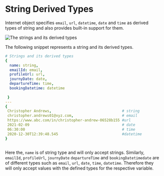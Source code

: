 # String Derived Types

Internet object specifies `email`, `url`, `datetime`, `date` and `time` as derived types of string and also provides built-in support for them.

![                                The strings and its derived types](https://documents.app.lucidchart.com/documents/076b4f9c-b79d-410c-8002-1ac23fdbb786/pages/6ugmWkdfYNiK?a=22764\&x=7747\&y=341\&w=1169\&h=858\&store=1\&accept=image%2F\*\&auth=LCA%2063bf229be300f5f33c295a9cb9212556cc5d2e58-ts%3D1611281570)

The following snippet represents a string and its derived types.

```yaml
# Strings and its derived types
{ 
  name: string, 
  emailId: email, 
  profileUrl: url,
  journyDate: date,
  departureTime: time,
  bookingDatetime: datetime
   
 }
---
{ 
 Christopher Andrews,                                # string
 christopher.andrews01@xyz.com,                      # email
 https://www.abc.com/in/christopher-andrew-06528b155 #url
 2021-02-09                                          # date
 06:30:00                                            # time
 2020-12-30T12:39:48.545                             #datetime
}
  
```

Here the, `name` is of string type and will only accept strings. Similarly, `emailId`, `profileUrl`, `journyDate` `departureTime` and `bookingDatetimedate` are of different types such as `email`, `url`, `date`, `time`, `datetime`. Therefore they will only accept values with the defined types for the respective variable.


